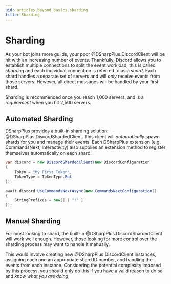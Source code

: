 ```yaml
---
uid: articles.beyond_basics.sharding
title: Sharding
---
```


# Sharding
As your bot joins more guilds, your poor @DSharpPlus.DiscordClient will be hit with an increasing number of events.
Thankfully, Discord allows you to establish multiple connections to split the event workload; this is called *sharding*
and each individual connection is referred to as a *shard*. Each shard handles a separate set of servers and will *only*
receive events from those servers. However, all direct messages will be handled by your first shard.

Sharding is recommended once you reach 1,000 servers, and is a *requirement* when you hit 2,500 servers.

## Automated Sharding
DSharpPlus provides a built-in sharding solution: @DSharpPlus.DiscordShardedClient. This client will *automatically*
spawn shards for you and manage their events. Each DSharpPlus extension (e.g. CommandsNext, Interactivity) also supplies
an extension method to register themselves automatically on each shard.
```cs
var discord = new DiscordShardedClient(new DiscordConfiguration
{
    Token = "My First Token",
    TokenType = TokenType.Bot
});

await discord.UseCommandsNextAsync(new CommandsNextConfiguration()
{
    StringPrefixes = new[] { "!" }
});
```

## Manual Sharding 
For most looking to shard, the built-in @DSharpPlus.DiscordShardedClient will work well enough. However, those looking
for more control over the sharding process may want to handle it manually.

This would involve creating new @DSharpPlus.DiscordClient instances, assigning each one an appropriate shard ID number,
and handling the events from each instance. Considering the potential complexity imposed by this process, you should
only do this if you have a valid reason to do so and *know what you are doing*.